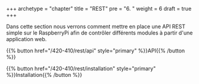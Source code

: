 +++
archetype = "chapter"
title = "REST"
pre = "6. "
weight = 6
draft = true
+++

Dans cette section nous verrons comment mettre en place une API REST simple sur le RaspberryPi afin de contrôler différents modules à partir d'une application web.

{{% button href="/420-410/rest/api" style="primary" %}}API{{% /button %}}

{{% button href="/420-410/rest/installation" style="primary" %}}Installation{{% /button %}}